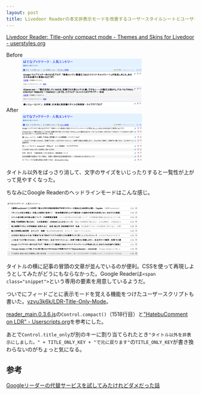 ```yaml
---
layout: post
title: Livedoor Readerの本文非表示モードを改善するユーザースタイルシートとユーザースクリプト
---
```


[Livedoor Reader: Title-only compact mode - Themes and Skins for Livedoor - userstyles.org](http://userstyles.org/styles/84533/livedoor-reader-title-only-compact-mode)

<dl>
  <dt>Before</dt>
  <dd><img alt="default image" style="max-width: 70%" src="/memo/img/ldr-title-only-mode-default.png"></dd>
  <dt>After</dt>
  <dd><img alt="demo image" style="max-width: 70%" src="/memo/img/ldr-title-only-mode-custom.png"></dd>
</dl>

タイトル以外をばっさり消して、文字のサイズをいじったりすると一覧性が上がって見やすくなった。

ちなみにGoogle Readerのヘッドラインモードはこんな感じ。

<img style="max-width: 70%" alt="Google Reader image" src="/memo/img/ldr-title-only-mode-google-reader-listview.png">

タイトルの横に記事の冒頭の文章が並んでいるのが便利。CSSを使って再現しようとしてみたがどうにもならなかった。Google Readerは`<span class="snippet">`という専用の要素を用意しているようだ。

ついでにフィードごとに表示モードを覚える機能をつけたユーザースクリプトも書いた。[vzvu3k6k/LDR-Title-Only-Mode](https://github.com/vzvu3k6k/LDR-Title-Only-Mode)。

[reader_main.0.3.6.js](http://reader.livedoor.com/js/reader_main.0.3.6.js)の`Control.compact()`（1518行目）と["HatebuComment on LDR" - Userscripts.org](http://userscripts.org/scripts/review/34576)を参考にした。

あとで`Control.title_only`が別のキーに割り当てられたとき`"タイトル以外を非表示にしました。" + TITLE_ONLY_KEY + "で元に戻ります"`の`TITLE_ONLY_KEY`が書き換わらないのがちょっと気になる。

## 参考
[Googleリーダーの代替サービスを試してみたけれどダメだった話](http://digimaga.net/2013/03/only-one-google-reader)

